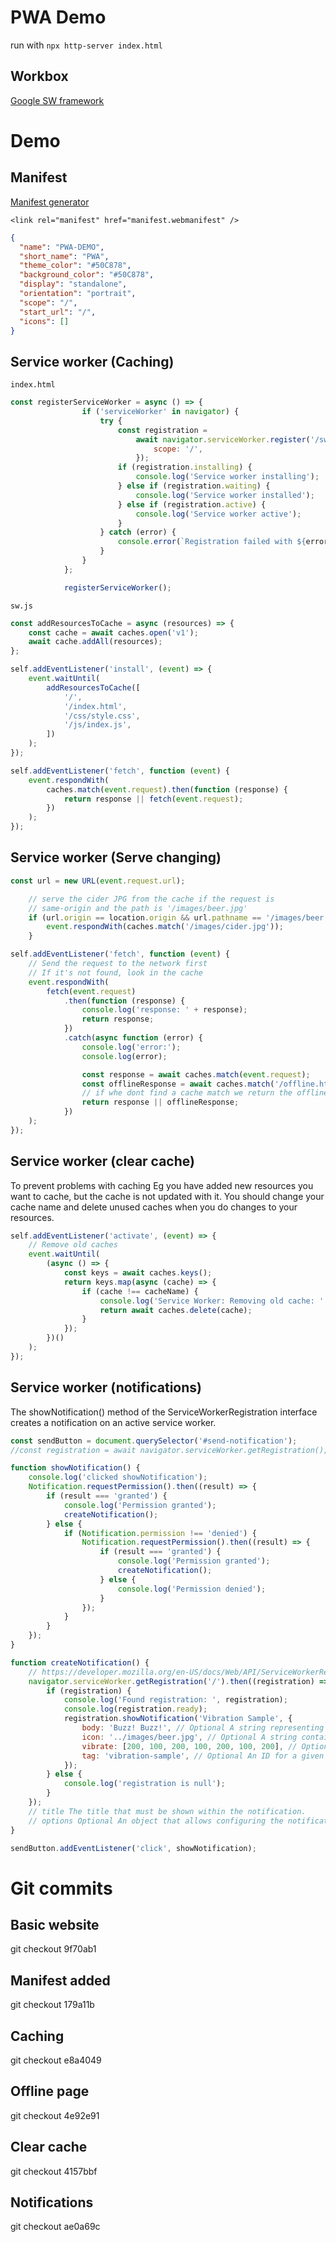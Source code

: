 # PWA Demo

run with `npx http-server index.html`

## Workbox

[Google SW framework](https://web.dev/learn/pwa/workbox)

# Demo

## Manifest

[Manifest generator](https://manifest-gen.netlify.app/)

`<link rel="manifest" href="manifest.webmanifest" />`

```Json
{
  "name": "PWA-DEMO",
  "short_name": "PWA",
  "theme_color": "#50C878",
  "background_color": "#50C878",
  "display": "standalone",
  "orientation": "portrait",
  "scope": "/",
  "start_url": "/",
  "icons": []
}
```

## Service worker (Caching)

`index.html`

```Javascript
const registerServiceWorker = async () => {
				if ('serviceWorker' in navigator) {
					try {
						const registration =
							await navigator.serviceWorker.register('/sw.js', {
								scope: '/',
							});
						if (registration.installing) {
							console.log('Service worker installing');
						} else if (registration.waiting) {
							console.log('Service worker installed');
						} else if (registration.active) {
							console.log('Service worker active');
						}
					} catch (error) {
						console.error(`Registration failed with ${error}`);
					}
				}
			};

			registerServiceWorker();
```

`sw.js`

```Javascript
const addResourcesToCache = async (resources) => {
	const cache = await caches.open('v1');
	await cache.addAll(resources);
};

self.addEventListener('install', (event) => {
	event.waitUntil(
		addResourcesToCache([
			'/',
			'/index.html',
			'/css/style.css',
			'/js/index.js',
		])
	);
});

self.addEventListener('fetch', function (event) {
	event.respondWith(
		caches.match(event.request).then(function (response) {
			return response || fetch(event.request);
		})
	);
});
```

## Service worker (Serve changing)

```Javascript
const url = new URL(event.request.url);

	// serve the cider JPG from the cache if the request is
	// same-origin and the path is '/images/beer.jpg'
	if (url.origin == location.origin && url.pathname == '/images/beer.jpg') {
		event.respondWith(caches.match('/images/cider.jpg'));
	}
```

```Javascript
self.addEventListener('fetch', function (event) {
	// Send the request to the network first
	// If it's not found, look in the cache
	event.respondWith(
		fetch(event.request)
			.then(function (response) {
				console.log('response: ' + response);
				return response;
			})
			.catch(async function (error) {
				console.log('error:');
				console.log(error);

				const response = await caches.match(event.request);
				const offlineResponse = await caches.match('/offline.html');
				// if whe dont find a cache match we return the offline response
				return response || offlineResponse;
			})
	);
});
```

## Service worker (clear cache)

To prevent problems with caching Eg you have added new resources you want to cache, but the cache is not updated with it.
You should change your cache name and delete unused caches when you do changes to your resources.

```Javascript
self.addEventListener('activate', (event) => {
	// Remove old caches
	event.waitUntil(
		(async () => {
			const keys = await caches.keys();
			return keys.map(async (cache) => {
				if (cache !== cacheName) {
					console.log('Service Worker: Removing old cache: ' + cache);
					return await caches.delete(cache);
				}
			});
		})()
	);
});
```

## Service worker (notifications)

The showNotification() method of the ServiceWorkerRegistration interface creates a notification on an active service worker.

```Javascript
const sendButton = document.querySelector('#send-notification');
//const registration = await navigator.serviceWorker.getRegistration();

function showNotification() {
	console.log('clicked showNotification');
	Notification.requestPermission().then((result) => {
		if (result === 'granted') {
			console.log('Permission granted');
			createNotification();
		} else {
			if (Notification.permission !== 'denied') {
				Notification.requestPermission().then((result) => {
					if (result === 'granted') {
						console.log('Permission granted');
						createNotification();
					} else {
						console.log('Permission denied');
					}
				});
			}
		}
	});
}

function createNotification() {
	// https://developer.mozilla.org/en-US/docs/Web/API/ServiceWorkerRegistration/showNotification#examples
	navigator.serviceWorker.getRegistration('/').then((registration) => {
		if (registration) {
			console.log('Found registration: ', registration);
			console.log(registration.ready);
			registration.showNotification('Vibration Sample', {
				body: 'Buzz! Buzz!', // Optional A string representing an extra content to display within the notification.
				icon: '../images/beer.jpg', // Optional A string containing the URL of an image to be used as an icon by the notification.
				vibrate: [200, 100, 200, 100, 200, 100, 200], // Optional A vibration pattern to run with the display of the notification. A vibration pattern can be an array with as few as one member. The values are times in milliseconds where the even indices (0, 2, 4, etc.) indicate how long to vibrate and the odd indices indicate how long to pause. For example, [300, 100, 400] would vibrate 300ms, pause 100ms, then vibrate 400ms.
				tag: 'vibration-sample', // Optional An ID for a given notification that allows you to find, replace, or remove the notification using a script if necessary.
			});
		} else {
			console.log('registration is null');
		}
	});
	// title The title that must be shown within the notification.
	// options Optional An object that allows configuring the notification.
}

sendButton.addEventListener('click', showNotification);
```

# Git commits

## Basic website

git checkout 9f70ab1

## Manifest added

git checkout 179a11b

## Caching

git checkout e8a4049

## Offline page

git checkout 4e92e91

## Clear cache

git checkout 4157bbf

## Notifications

git checkout ae0a69c
